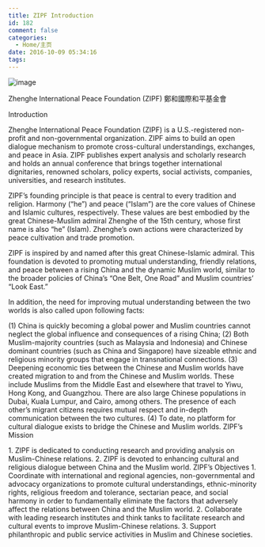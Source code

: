 ```yaml
---
title: ZIPF Introduction
id: 182
comment: false
categories:
  - Home/主页
date: 2016-10-09 05:34:16
tags:
---
```


![image](http://zhengheforum.github.io/uploads/2016/09/image-23-300x300.jpeg)

Zhenghe International Peace Foundation (ZIPF)
鄭和國際和平基金會

Introduction

Zhenghe International Peace Foundation (ZIPF) is a U.S.-registered non-profit and non-governmental organization. ZIPF aims to build an open dialogue mechanism to promote cross-cultural understandings, exchanges, and peace in Asia. ZIPF publishes expert analysis and scholarly research and holds an annual conference that brings together international dignitaries, renowned scholars, policy experts, social activists, companies, universities, and research institutes.

ZIPF’s founding principle is that peace is central to every tradition and religion. Harmony (“he”) and peace (“Islam”) are the core values of Chinese and Islamic cultures, respectively. These values are best embodied by the great Chinese-Muslim admiral Zhenghe of the 15th century, whose first name is also “he” (Islam). Zhenghe’s own actions were characterized by peace cultivation and trade promotion.

ZIPF is inspired by and named after this great Chinese-Islamic admiral. This foundation is devoted to promoting mutual understanding, friendly relations, and peace between a rising China and the dynamic Muslim world, similar to the broader policies of China’s “One Belt, One Road” and Muslim countries’ “Look East.”

In addition, the need for improving mutual understanding between the two worlds is also called upon following facts:

(1) China is quickly becoming a global power and Muslim countries cannot neglect the global influence and consequences of a rising China;
(2) Both Muslim-majority countries (such as Malaysia and Indonesia) and Chinese dominant countries (such as China and Singapore) have sizeable ethnic and religious minority groups that engage in transnational connections.
(3) Deepening economic ties between the Chinese and Muslim worlds have created migration to and from the Chinese and Muslim worlds. These include Muslims from the Middle East and elsewhere that travel to Yiwu, Hong Kong, and Guangzhou. There are also large Chinese populations in Dubai, Kuala Lumpur, and Cairo, among others. The presence of each other’s migrant citizens requires mutual respect and in-depth communication between the two cultures.
(4) To date, no platform for cultural dialogue exists to bridge the Chinese and Muslim worlds.
ZIPF’s Mission

1\. ZIPF is dedicated to conducting research and providing analysis on Muslim-Chinese relations.
2\. ZIPF is devoted to enhancing cultural and religious dialogue between China and the Muslim world.
ZIPF’s Objectives
1\. Coordinate with international and regional agencies, non-governmental and advocacy organizations to promote cultural understandings, ethnic-minority rights, religious freedom and tolerance, sectarian peace, and social harmony in order to fundamentally eliminate the factors that adversely affect the relations between China and the Muslim world.
2\. Collaborate with leading research institutes and think tanks to facilitate research and cultural events to improve Muslim-Chinese relations.
3\. Support philanthropic and public service activities in Muslim and Chinese societies.

&nbsp;
